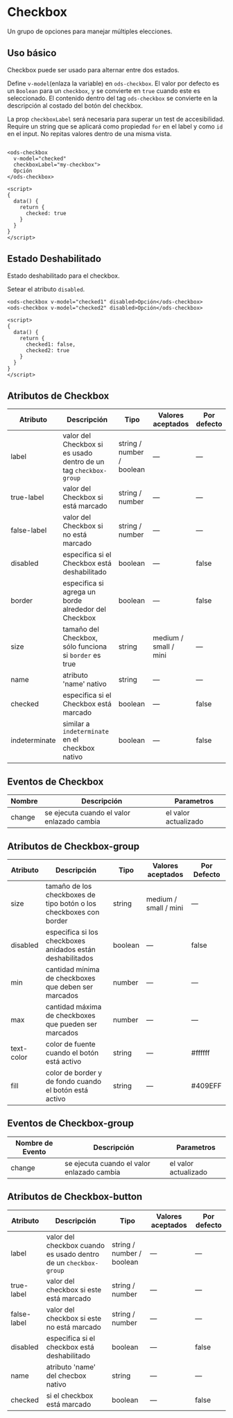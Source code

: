 # Checkbox

Un grupo de opciones para manejar múltiples elecciones.

## Uso básico

Checkbox puede ser usado para alternar entre dos estados.

 Define `v-model`(enlaza la variable) en `ods-checkbox`. El valor por defecto es un `Boolean` para un `checkbox`, y se convierte en `true` cuando este es seleccionado. El contenido dentro del tag `ods-checkbox` se convierte en la descripción al costado del botón del checkbox.

La prop `checkboxLabel` será necesaria para superar un test de accesibilidad. Require un string que se aplicará como propiedad `for` en el label y como `id` en el input. No repitas valores dentro de una misma vista.

```

<ods-checkbox
  v-model="checked"
  checkboxLabel="my-checkbox">
  Opción
</ods-checkbox>

<script>
{
  data() {
    return {
      checked: true
    }
  }
}
</script>
```

## Estado Deshabilitado

Estado deshabilitado para el checkbox.

Setear el atributo `disabled`.

```
<ods-checkbox v-model="checked1" disabled>Opción</ods-checkbox>
<ods-checkbox v-model="checked2" disabled>Opción</ods-checkbox>

<script>
{
  data() {
    return {
      checked1: false,
      checked2: true
    }
  }
}
</script>
```
## Atributos de Checkbox

| Atributo      | Descripción                              | Tipo                      | Valores aceptados     | Por defecto |
| ------------- | ---------------------------------------- | ------------------------- | --------------------- | ----------- |
| label         | valor del Checkbox si es usado dentro de un tag `checkbox-group` | string / number / boolean | —                     | —           |
| true-label    | valor del Checkbox si está marcado       | string / number           | —                     | —           |
| false-label   | valor del Checkbox si no está marcado    | string / number           | —                     | —           |
| disabled      | especifica si el Checkbox está deshabilitado | boolean                   | —                     | false       |
| border        | especifica si agrega un borde alrededor del Checkbox | boolean                   | —                     | false       |
| size          | tamaño del Checkbox, sólo funciona si `border` es true | string                    | medium / small / mini | —           |
| name          | atributo 'name' nativo                   | string                    | —                     | —           |
| checked       | especifica si el Checkbox está marcado   | boolean                   | —                     | false       |
| indeterminate | similar a `indeterminate` en el checkbox nativo | boolean                   | —                     | false       |

## Eventos de Checkbox

| Nombre | Descripción                              | Parametros           |
| ------ | ---------------------------------------- | -------------------- |
| change | se ejecuta cuando el valor enlazado cambia | el valor actualizado |

## Atributos de Checkbox-group

| Atributo   | Descripción                              | Tipo    | Valores aceptados     | Por Defecto |
| ---------- | ---------------------------------------- | ------- | --------------------- | ----------- |
| size       | tamaño de los checkboxes de tipo botón o los checkboxes con border | string  | medium / small / mini | —           |
| disabled   | especifica si los checkboxes anidados están deshabilitados | boolean | —                     | false       |
| min        | cantidad mínima de checkboxes que deben ser marcados | number  | —                     | —           |
| max        | cantidad máxima de checkboxes que pueden ser marcados | number  | —                     | —           |
| text-color | color de fuente cuando el botón está activo | string  | —                     | #ffffff     |
| fill       | color de border y de fondo cuando el botón está activo | string  | —                     | #409EFF     |

## Eventos de Checkbox-group

| Nombre de Evento | Descripción                              | Parametros           |
| ---------------- | ---------------------------------------- | -------------------- |
| change           | se ejecuta cuando el valor enlazado cambia | el valor actualizado |

## Atributos de Checkbox-button

| Atributo    | Descripción                              | Tipo                      | Valores aceptados | Por defecto |
| ----------- | ---------------------------------------- | ------------------------- | ----------------- | ----------- |
| label       | valor del checkbox cuando es usado dentro de un `checkbox-group` | string / number / boolean | —                 | —           |
| true-label  | valor del checkbox si este está marcado  | string / number           | —                 | —           |
| false-label | valor del checkbox si este no está marcado | string / number           | —                 | —           |
| disabled    | especifica si el checkbox está deshabilitado | boolean                   | —                 | false       |
| name        | atributo 'name' del checbox nativo       | string                    | —                 | —           |
| checked     | si el checkbox está marcado              | boolean                   | —                 | false       |

